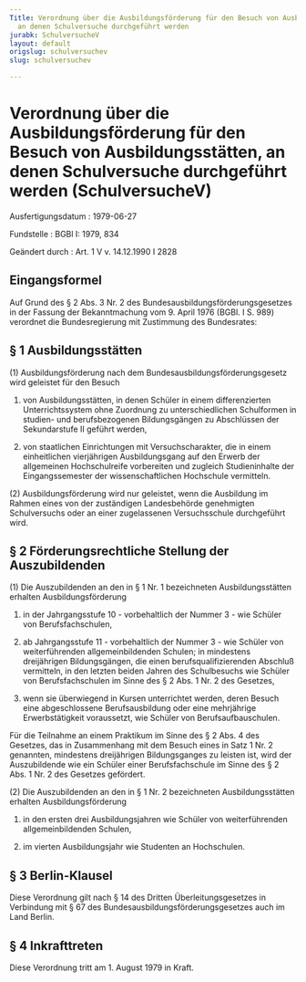 ```yaml
---
Title: Verordnung über die Ausbildungsförderung für den Besuch von Ausbildungsstätten,
  an denen Schulversuche durchgeführt werden
jurabk: SchulversucheV
layout: default
origslug: schulversuchev
slug: schulversuchev

---
```


# Verordnung über die Ausbildungsförderung für den Besuch von Ausbildungsstätten, an denen Schulversuche durchgeführt werden (SchulversucheV)

Ausfertigungsdatum
:   1979-06-27

Fundstelle
:   BGBl I: 1979, 834

Geändert durch
:   Art. 1 V v. 14.12.1990 I 2828

## Eingangsformel

Auf Grund des § 2 Abs. 3 Nr. 2 des Bundesausbildungsförderungsgesetzes
in der Fassung der Bekanntmachung vom 9. April 1976 (BGBl. I S. 989)
verordnet die Bundesregierung mit Zustimmung des Bundesrates:

## § 1 Ausbildungsstätten

(1) Ausbildungsförderung nach dem Bundesausbildungsförderungsgesetz
wird geleistet für den Besuch

1.  von Ausbildungsstätten, in denen Schüler in einem differenzierten
    Unterrichtssystem ohne Zuordnung zu unterschiedlichen Schulformen in
    studien- und berufsbezogenen Bildungsgängen zu Abschlüssen der
    Sekundarstufe II geführt werden,


2.  von staatlichen Einrichtungen mit Versuchscharakter, die in einem
    einheitlichen vierjährigen Ausbildungsgang auf den Erwerb der
    allgemeinen Hochschulreife vorbereiten und zugleich Studieninhalte der
    Eingangssemester der wissenschaftlichen Hochschule vermitteln.




(2) Ausbildungsförderung wird nur geleistet, wenn die Ausbildung im
Rahmen eines von der zuständigen Landesbehörde genehmigten
Schulversuchs oder an einer zugelassenen Versuchsschule durchgeführt
wird.

## § 2 Förderungsrechtliche Stellung der Auszubildenden

(1) Die Auszubildenden an den in § 1 Nr. 1 bezeichneten
Ausbildungsstätten erhalten Ausbildungsförderung

1.  in der Jahrgangsstufe 10 - vorbehaltlich der Nummer 3 - wie Schüler
    von Berufsfachschulen,


2.  ab Jahrgangsstufe 11 - vorbehaltlich der Nummer 3 - wie Schüler von
    weiterführenden allgemeinbildenden Schulen; in mindestens dreijährigen
    Bildungsgängen, die einen berufsqualifizierenden Abschluß vermitteln,
    in den letzten beiden Jahren des Schulbesuchs wie Schüler von
    Berufsfachschulen im Sinne des § 2 Abs. 1 Nr. 2 des Gesetzes,


3.  wenn sie überwiegend in Kursen unterrichtet werden, deren Besuch eine
    abgeschlossene Berufsausbildung oder eine mehrjährige Erwerbstätigkeit
    voraussetzt, wie Schüler von Berufsaufbauschulen.



Für die Teilnahme an einem Praktikum im Sinne des § 2 Abs. 4 des
Gesetzes, das in Zusammenhang mit dem Besuch eines in Satz 1 Nr. 2
genannten, mindestens dreijährigen Bildungsganges zu leisten ist, wird
der Auszubildende wie ein Schüler einer Berufsfachschule im Sinne des
§ 2 Abs. 1 Nr. 2 des Gesetzes gefördert.

(2) Die Auszubildenden an den in § 1 Nr. 2 bezeichneten
Ausbildungsstätten erhalten Ausbildungsförderung

1.  in den ersten drei Ausbildungsjahren wie Schüler von weiterführenden
    allgemeinbildenden Schulen,


2.  im vierten Ausbildungsjahr wie Studenten an Hochschulen.

## § 3 Berlin-Klausel

Diese Verordnung gilt nach § 14 des Dritten Überleitungsgesetzes in
Verbindung mit § 67 des Bundesausbildungsförderungsgesetzes auch im
Land Berlin.

## § 4 Inkrafttreten

Diese Verordnung tritt am 1. August 1979 in Kraft.

